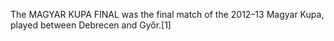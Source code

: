 The MAGYAR KUPA FINAL was the final match of the 2012–13 Magyar Kupa, played between Debrecen and Győr.[1]
